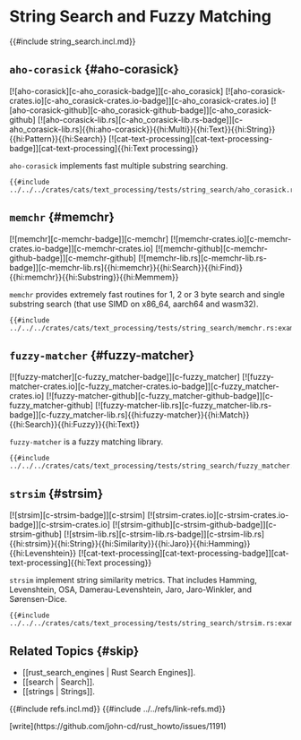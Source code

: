 # String Search and Fuzzy Matching

{{#include string_search.incl.md}}

## `aho-corasick` {#aho-corasick}

[![aho-corasick][c-aho_corasick-badge]][c-aho_corasick] [![aho-corasick-crates.io][c-aho_corasick-crates.io-badge]][c-aho_corasick-crates.io] [![aho-corasick-github][c-aho_corasick-github-badge]][c-aho_corasick-github] [![aho-corasick-lib.rs][c-aho_corasick-lib.rs-badge]][c-aho_corasick-lib.rs]{{hi:aho-corasick}}{{hi:Multi}}{{hi:Text}}{{hi:String}}{{hi:Pattern}}{{hi:Search}} [![cat-text-processing][cat-text-processing-badge]][cat-text-processing]{{hi:Text processing}}

`aho-corasick` implements fast multiple substring searching.

```rust,editable
{{#include ../../../crates/cats/text_processing/tests/string_search/aho_corasick.rs:example}}
```

## `memchr` {#memchr}

[![memchr][c-memchr-badge]][c-memchr] [![memchr-crates.io][c-memchr-crates.io-badge]][c-memchr-crates.io] [![memchr-github][c-memchr-github-badge]][c-memchr-github] [![memchr-lib.rs][c-memchr-lib.rs-badge]][c-memchr-lib.rs]{{hi:memchr}}{{hi:Search}}{{hi:Find}}{{hi:memchr}}{{hi:Substring}}{{hi:Memmem}}

`memchr` provides extremely fast routines for 1, 2 or 3 byte search and single substring search (that use SIMD on x86_64, aarch64 and wasm32).

```rust,editable
{{#include ../../../crates/cats/text_processing/tests/string_search/memchr.rs:example}}
```

## `fuzzy-matcher` {#fuzzy-matcher}

[![fuzzy-matcher][c-fuzzy_matcher-badge]][c-fuzzy_matcher] [![fuzzy-matcher-crates.io][c-fuzzy_matcher-crates.io-badge]][c-fuzzy_matcher-crates.io] [![fuzzy-matcher-github][c-fuzzy_matcher-github-badge]][c-fuzzy_matcher-github] [![fuzzy-matcher-lib.rs][c-fuzzy_matcher-lib.rs-badge]][c-fuzzy_matcher-lib.rs]{{hi:fuzzy-matcher}}{{hi:Match}}{{hi:Search}}{{hi:Fuzzy}}{{hi:Text}}

`fuzzy-matcher` is a fuzzy matching library.

```rust,editable
{{#include ../../../crates/cats/text_processing/tests/string_search/fuzzy_matcher.rs:example}}
```

## `strsim` {#strsim}

[![strsim][c-strsim-badge]][c-strsim] [![strsim-crates.io][c-strsim-crates.io-badge]][c-strsim-crates.io] [![strsim-github][c-strsim-github-badge]][c-strsim-github] [![strsim-lib.rs][c-strsim-lib.rs-badge]][c-strsim-lib.rs]{{hi:strsim}}{{hi:String}}{{hi:Similarity}}{{hi:Jaro}}{{hi:Hamming}}{{hi:Levenshtein}} [![cat-text-processing][cat-text-processing-badge]][cat-text-processing]{{hi:Text processing}}

`strsim` implement string similarity metrics. That includes Hamming, Levenshtein, OSA, Damerau-Levenshtein, Jaro, Jaro-Winkler, and Sørensen-Dice.

```rust,editable
{{#include ../../../crates/cats/text_processing/tests/string_search/strsim.rs:example}}
```

## Related Topics {#skip}

- [[rust_search_engines | Rust Search Engines]].
- [[search | Search]].
- [[strings | Strings]].

{{#include refs.incl.md}}
{{#include ../../refs/link-refs.md}}

<div class="hidden">
[write](https://github.com/john-cd/rust_howto/issues/1191)
</div>
